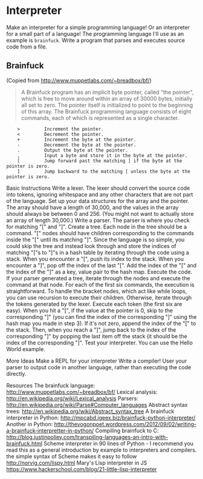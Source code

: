 # Interpreter

Make an interpreter for a simple programming language! Or an interpreter for a small part of a language! The programming language I'll use as an example is `brainfuck`.
Write a program that parses and executes source code from a file.

## Brainfuck
(Copied from http://www.muppetlabs.com/~breadbox/bf/)
> A Brainfuck program has an implicit byte pointer, called "the pointer", which is free to move around within an array of 30000 bytes, initially all set to zero. The pointer itself is initialized to point to the beginning of this array.
> The Brainfuck programming language consists of eight commands, each of which is represented as a single character.

        >         Increment the pointer.
        <         Decrement the pointer.
        +         Increment the byte at the pointer.
        -         Decrement the byte at the pointer.
        .         Output the byte at the pointer.
        ,         Input a byte and store it in the byte at the pointer.
        [         Jump forward past the matching ] if the byte at the pointer is zero.
        ]         Jump backward to the matching [ unless the byte at the pointer is zero.

Basic Instructions
Write a lexer. The lexer should convert the source code into tokens, ignoring whitespace and any other characters that are not part of the language.
Set up your data structures for the array and the pointer. The array should have a length of 30,000, and the values in the array should always be between 0 and 256. (You might not want to actually store an array of length 30,000.)
Write a parser. The parser is where you check for matching "[" and "]".
Create a tree.  Each node in the tree should be a command. "[" nodes should have children corresponding to the commands inside the "[" until its matching "]".
Since the language is so simple, you could skip the tree and instead look through and store the indices of matching "["s to "]"s in a hash table by iterating through the code using a stack. When you encounter a "[", push its index to the stack. When you encounter a "]", pop off the index of the last "[". Add the index of the "[" and the index of the "]" as a key, value pair to the hash map.
Execute the code.
If your parser generated a tree, iterate through the nodes and execute the command at that node. For each of the first six commands, the execution is straightforward. To handle the bracket nodes, which act like while loops, you can use recursion to execute their children.
Otherwise, iterate through the tokens generated by the lexer. Execute each token (the first six are easy). When you hit a "[", if the value at the pointer is 0, skip to the corresponding "]" (you can find the index of the corresponding "]" using the hash map you made in step 3). If it's not zero, append the index of the "[" to the stack. Then, when you reach a "]", jump back to the index of the corresponding "]" by popping the last item off the stack (it should be the index of the corresponding "]".
Test your interpreter. You can use the Hello World example.

More Ideas
Make a REPL for your interpreter
Write a compiler! User your parser to output code in another language, rather than executing the code directly.

Resources
The brainfuck language: http://www.muppetlabs.com/~breadbox/bf/
Lexical analysis: http://en.wikipedia.org/wiki/Lexical_analysis
Parsers: http://en.wikipedia.org/wiki/Parse#Computer_languages
Abstract syntax trees: http://en.wikipedia.org/wiki/Abstract_syntax_tree
A brainfuck interpreter in Python: http://mpcabd.igeex.biz/brainfuck-python-interpreter/
Another in Python: http://thevogonpoet.wordpress.com/2012/09/02/writing-a-brainfuck-interpretter-in-python/
Compiling brainfuck to C: http://blog.justinpoliey.com/transpiling-languages-an-intro-with-brainfuck.html
Scheme interpreter in 90 lines of Python - I recommend you read this as a general introduction by example to interpreters and compilers. the simple syntax of Scheme makes it easy to follow http://norvig.com/lispy.html
Mary's Lisp interpreter in JS https://www.hackerschool.com/blog/21-little-lisp-interpreter

